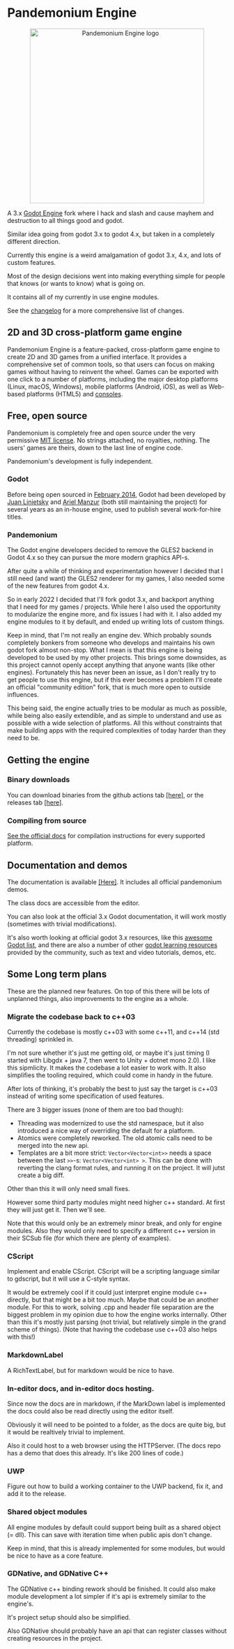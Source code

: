 # Pandemonium Engine

<p align="center">
  <a href="https://github.com/Relintai/pandemonium_engine">
    <img src="logo_outlined.svg" width="400" alt="Pandemonium Engine logo">
  </a>
</p>

A 3.x [Godot Engine](https://godotengine.org) fork where I hack and slash and cause mayhem and destruction to all things good and godot.

Similar idea going from godot 3.x to godot 4.x, but taken in a completely different direction.

Currently this engine is a weird amalgamation of godot 3.x, 4.x, and lots of custom features.

Most of the design decisions went into making everything simple for people that knows (or wants to know) what is going on. 

It contains all of my currently in use engine modules.

See the [changelog](https://github.com/Relintai/pandemonium_engine/blob/master/CHANGELOG.md) for a more comprehensive list of changes.

## 2D and 3D cross-platform game engine

Pandemonium Engine is a feature-packed, cross-platform game engine to create 2D and 3D games from a unified interface.
It provides a comprehensive set of common tools, so that users can focus on making games
without having to reinvent the wheel. Games can be exported with one click to a
number of platforms, including the major desktop platforms (Linux, macOS,
Windows), mobile platforms (Android, iOS), as well as Web-based platforms
(HTML5) and [consoles](https://github.com/Relintai/pandemonium_engine_docs/blob/master/03_usage/13_platform/01_consoles.md).

## Free, open source

Pandemonium is completely free and open source under the very permissive 
[MIT license](https://github.com/Relintai/pandemonium_engine/blob/master/LICENSE.txt).
No strings attached, no royalties, nothing. The users' games are theirs, down
to the last line of engine code.

Pandemonium's development is fully independent.

### Godot

Before being open sourced in [February 2014](https://github.com/godotengine/godot/commit/0b806ee0fc9097fa7bda7ac0109191c9c5e0a1ac),
Godot had been developed by [Juan Linietsky](https://github.com/reduz) and
[Ariel Manzur](https://github.com/punto-) (both still maintaining the project) for several
years as an in-house engine, used to publish several work-for-hire titles.

### Pandemonium

The Godot engine developers decided to remove the GLES2 backend in Godot 4.x so they can pursue the more modern graphics API-s.

After quite a while of thinking and experimentation however I decided that I still need (and want) the GLES2 renderer for my games,
I also needed some of the new features from godot 4.x.

So in early 2022 I decided that I'll fork godot 3.x, and backport anything that I
need for my games / projects. While here I also used the opportunity to modularize the engine more, 
and fix issues I had with it. I also added my engine modules to it by default, and
ended up writing lots of custom things.

Keep in mind, that I'm not really an engine dev. Which probably sounds completely bonkers from someone who develops and maintains his own
godot fork almost non-stop. What I mean is that this engine is being developed to be used by my other projects. This brings some downsides,
as this project cannot openly accept anything that anyone wants (like other engines). Fortunately this has never been an issue,
as I don't really try to get people to use this engine, but if this ever becomes a problem I'll create an official "community edition"
fork, that is much more open to outside influences.

This being said, the engine actually tries to be modular as much as possible, while being also easily extendible, and as simple to understand
and use as possible with a wide selection of platforms. All this without constraints that make building apps with the
required complexities of today harder than they need to be.

## Getting the engine

### Binary downloads

You can download binaries from the github actions tab [[here]](https://github.com/Relintai/pandemonium_engine/actions), 
or the releases tab [[here]](https://github.com/Relintai/pandemonium_engine/releases).

### Compiling from source

[See the official docs](https://github.com/Relintai/pandemonium_engine_docs/tree/master/05_engine_development/01_compiling)
for compilation instructions for every supported platform.

## Documentation and demos

The documentation is available [[Here]](https://github.com/Relintai/pandemonium_engine_docs).
It includes all official pandemonium demos.

The class docs are accessible from the editor.

You can also look at the official 3.x Godot documentation, it will work mostly (sometimes with trivial modifications). 

It's also worth looking at official godot 3.x resources, like this [awesome Godot list](https://github.com/godotengine/awesome-godot),
and there are also a number of other [godot learning resources](https://docs.godotengine.org/en/latest/community/tutorials.html)
provided by the community, such as text and video tutorials, demos, etc.

## Some Long term plans

These are the planned new features. On top of this there will be lots of unplanned things,
also improvements to the engine as a whole.

### Migrate the codebase back to c++03

Currently the codebase is mostly c++03 with some c++11, and c++14 (std threading) sprinkled in.

I'm not sure whether it's just me getting old, or maybe it's just timing (I started with 
Libgdx + java 7, then went to Unity + dotnet mono 2.0). I like this sipmlicity. It makes
the codebase a lot easier to work with. It also simplifies the tooling required, which
could come in handy in the future.

After lots of thinking, it's probably the best to just say the target is c++03 instead of writing some
specification of used features.

There are 3 bigger issues (none of them are too bad though):

- Threading was modernized to use the std namespace, but it also introduced a nice way of overriding the default
  for a platform.
- Atomics were completely reworked. The old atomic calls need to be merged into the new api.
- Templates are a bit more strict: `Vector<Vector<int>>` needs a space between the last `>>`-s: `Vector<Vector<int> >`.
  This can be done with reverting the clang format rules, and running it on the project. It will jutst create a big diff.

Other than this it will only need small fixes.

However some third party modules might need higher c++ standard. At first they will just get it. Then we'll see.

Note that this would only be an extremely minor break, and only for engine modules. Also they would only need to specify
a different c++ version in their SCSub file (for which there are plenty of examples).

### CScript

Implement and enable CScript. CScript will be a scripting language similar to gdscript, but
it will use a C-style syntax.

It would be extremely cool if it could just interpret engine module c++ directly, but that
might be a bit too much. Maybe that could be an another module. For this to work, solving .cpp and header 
file separation are the biggest problem in my opinion due to how the engine works internally. Other than this
it's mostly just parsing (not trivial, but relatively simple in the grand scheme of things).
(Note that having the codebase use c++03 also helps with this!)

### MarkdownLabel

A RichTextLabel, but for markdown would be nice to have.

### In-editor docs, and in-editor docs hosting.

Since now the docs are in markdown, if the MarkDown label is implemented the docs could also be read directly using the editor itself.

Obviously it will need to be pointed to a folder, as the docs are quite big, but it would be realtively trivial to implement.

Also it could host to a web browser using the HTTPServer. (The docs repo has a demo that does this already. It's like 200 lines of code.)

### UWP

Figure out how to build a working container to the UWP backend, fix it, and add it to the release.

### Shared object modules

All engine modules by default could support being built as a shared object (= dll). This can save with iteration
time when public apis don't change.

Keep in mind, that this is already implemented for some modules, but would be nice to have as a core feature.

### GDNative, and GDNative C++ 

The GDNative c++ binding rework should be finished. It could also make module development a lot simpler
if it's api is extremely similar to the engine's.

It's project setup should also be simplified.

Also GDNative should probably have an api that can register classes without creating resources in the project.


